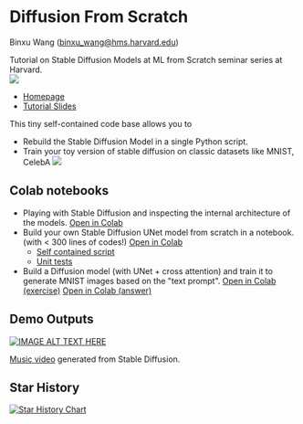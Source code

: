 # Diffusion From Scratch

Binxu Wang (binxu_wang@hms.harvard.edu)

Tutorial on Stable Diffusion Models at ML from Scratch seminar series at Harvard.  
![](https://scholar.harvard.edu/sites/scholar.harvard.edu/files/styles/os_files_large/public/binxuw/files/diffusion_proc1.gif?m=1667441103&itok=y1BDYFl1)
* [Homepage](https://scholar.harvard.edu/binxuw/classes/machine-learning-scratch/materials/stable-diffusion-scratch)
* [Tutorial Slides](https://scholar.harvard.edu/files/binxuw/files/stable_diffusion_a_tutorial.pdf) 

This tiny self-contained code base allows you to 
* Rebuild the Stable Diffusion Model in a single Python script. 
* Train your toy version of stable diffusion on classic datasets like MNIST, CelebA
![](https://scholar.harvard.edu/sites/scholar.harvard.edu/files/styles/os_files_xxlarge/public/binxuw/files/stablediffusion_overview.jpg?m=1667438590&itok=n2gM0Xba)

## Colab notebooks
* Playing with Stable Diffusion and inspecting the internal architecture of the models. [Open in Colab](https://colab.research.google.com/drive/1TvOlX2_l4pCBOKjDI672JcMm4q68sKrA?usp=sharing)
* Build your own Stable Diffusion UNet model from scratch in a notebook. (with < 300 lines of codes!) [Open in Colab](https://colab.research.google.com/drive/1mm67_irYu3qU3hnfzqK5yQC38Fd5UFam?usp=sharing)
    * [Self contained script](https://github.com/Animadversio/DiffusionFromScratch/blob/master/StableDiff_UNet_model.py)
    * [Unit tests](https://github.com/Animadversio/DiffusionFromScratch/blob/master/StableDiff_UNet_unittest.py)
* Build a Diffusion model (with UNet + cross attention) and train it to generate MNIST images based on the "text prompt". [Open in Colab (exercise)](https://colab.research.google.com/drive/1Y5wr91g5jmpCDiX-RLfWL1eSBWoSuLqO?usp=sharing) [Open in Colab (answer)](https://colab.research.google.com/drive/1_MEFfBdOI06GAuANrs1b8L-BBLn3x-ZJ?usp=sharing)


## Demo Outputs
[![IMAGE ALT TEXT HERE](https://img.youtube.com/vi/SmY7vMNen2w/0.jpg)](https://www.youtube.com/watch?v=SmY7vMNen2w)

[Music video](https://github.com/nateraw/stable-diffusion-videos) generated from Stable Diffusion. 

## Star History

<a href="https://star-history.com/#Animadversio/DiffusionFromScratch&Date">
  <picture>
    <source media="(prefers-color-scheme: dark)" srcset="https://api.star-history.com/svg?repos=Animadversio/DiffusionFromScratch&type=Date&theme=dark" />
    <source media="(prefers-color-scheme: light)" srcset="https://api.star-history.com/svg?repos=Animadversio/DiffusionFromScratch&type=Date" />
    <img alt="Star History Chart" src="https://api.star-history.com/svg?repos=Animadversio/DiffusionFromScratch&type=Date" />
  </picture>
</a>


